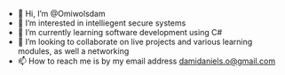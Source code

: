 - 👋 Hi, I’m @Omiwolsdam
- 👀 I’m interested in intelliegent secure systems
- 🌱 I’m currently learning software development using C#
- 💞️ I’m looking to collaborate on live projects and various learning modules, as well a networking
- 📫 How to reach me is by my email address damidaniels.o@gmail.com

<!---
Omiwolsdam/Omiwolsdam is a ✨ special ✨ repository because its `README.md` (this file) appears on your GitHub profile.
You can click the Preview link to take a look at your changes.
--->
